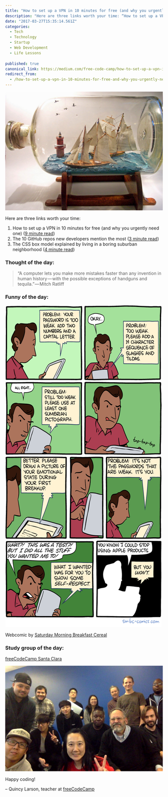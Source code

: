 ```yaml
---
title: "How to set up a VPN in 10 minutes for free (and why you urgently need one)"
description: "Here are three links worth your time: “How to set up a VPN in 10 minutes for free (and why you urgently need one)” is published by Quincy Larson in freeCodeCamp.org"
date: "2017-03-27T15:35:14.561Z"
categories: 
  - Tech
  - Technology
  - Startup
  - Web Development
  - Life Lessons

published: true
canonical_link: https://medium.com/free-code-camp/how-to-set-up-a-vpn-in-10-minutes-for-free-and-why-you-urgently-need-one-12a6f63e5ddb
redirect_from:
  - /how-to-set-up-a-vpn-in-10-minutes-for-free-and-why-you-urgently-need-one-12a6f63e5ddb
---
```


![](./asset-1.jpeg)

Here are three links worth your time:

1.  How to set up a VPN in 10 minutes for free (and why you urgently need one) ([9 minute read](http://bit.ly/2nEY2IU))
2.  The 10 GitHub repos new developers mention the most ([3 minute read](http://bit.ly/2nnt4CS))
3.  The CSS box model explained by living in a boring suburban neighborhood ([4 minute read](http://bit.ly/2oq7zR5))

### Thought of the day:

> “A computer lets you make more mistakes faster than any invention in human history — with the possible exceptions of handguns and tequila.” — Mitch Ratliff

### Funny of the day:

![](./asset-2.png)

Webcomic by [Saturday Morning Breakfast Cereal](http://bit.ly/2nYcBHU)

### Study group of the day:

[freeCodeCamp Santa Clara](http://bit.ly/2nYd1yj)

![](./asset-3.jpeg)

Happy coding!

– Quincy Larson, teacher at [freeCodeCamp](http://bit.ly/2j7Q1dN)
